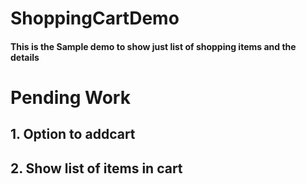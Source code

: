 # ShoppingCartDemo

#### This is the Sample demo to show just list of shopping items and the details

# Pending Work

## 1. Option to addcart
## 2. Show list of items in cart
   
